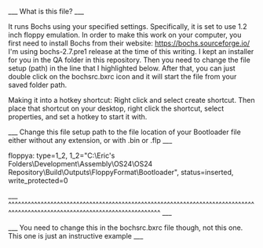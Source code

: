 ___ What is this file? ___

It runs Bochs using your specified settings. Specifically, it is set to use 1.2 inch floppy emulation.
In order to make this work on your computer, you first need to install Bochs from their website: https://bochs.sourceforge.io/
I'm using bochs-2.7.pre1 release at the time of this writing. I kept an installer for you in the QA folder in this repository.
Then you need to change the file setup (path) in the line that I highlighted below.
After that, you can just double click on the bochsrc.bxrc icon and it will start the file from your saved folder path.

Making it into a hotkey shortcut:
Right click and select create shortcut. Then place that shortcut on your desktop, right click the shortcut, select properties, and set a hotkey to start it with.

___ Change this file setup path to the file location of your Bootloader file either without any extension, or with .bin or .flp ___

floppya: type=1_2, 1_2="C:\Eric's Folders\Development\Assembly\OS24\OS24 Repository\Build\Outputs\FloppyFormat\Bootloader", status=inserted, write_protected=0

___ ^^^^^^^^^^^^^^^^^^^^^^^^^^^^^^^^^^^^^^^^^^^^^^^^^^^^^^^^^^^^^^^^^^^^^^^^^^^^^^^^^^^^^^^^^^^^^^^^^^^^^^^^^^^^^^^^^^^^^^^^^^^ ___

___ You need to change this in the bochsrc.bxrc file though, not this one. This one is just an instructive example ___